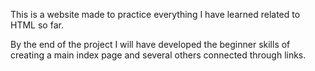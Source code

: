 This is a website made to practice everything I have learned related to HTML so far. 

By the end of the project I will have developed the beginner skills of creating a main index page and several others connected through links. 